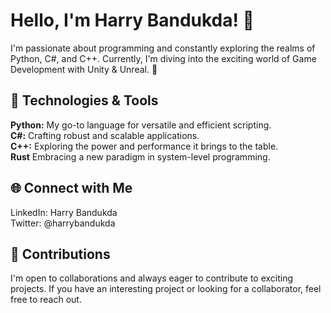 <h1>Hello, I'm Harry Bandukda! 👋 </h1>
I'm passionate about programming and constantly exploring the realms of Python, C#, and C++. Currently, I'm diving into the exciting world of Game Development with Unity & Unreal. 🌱

<h2> 🔧 Technologies & Tools </h2>
<strong>Python:</strong> My go-to language for versatile and efficient scripting.</br>
<strong>C#:</strong> Crafting robust and scalable applications.</br>
<strong>C++:</strong>  Exploring the power and performance it brings to the table.</br>
<strong>Rust</strong>  Embracing a new paradigm in system-level programming.</br>

<h2> 🌐 Connect with Me </h2>
LinkedIn: Harry Bandukda </br>
Twitter: @harrybandukda

<h2> 🤝 Contributions </h2>
I'm open to collaborations and always eager to contribute to exciting projects. If you have an interesting project or looking for a collaborator, feel free to reach out.

<!---
Harrybandukda/Harrybandukda is a ✨ special ✨ repository because its `README.md` (this file) appears on your GitHub profile.
You can click the Preview link to take a look at your changes.
--->
